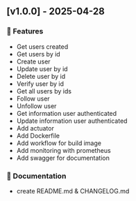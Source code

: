 ## [v1.0.0] - 2025-04-28
### 🚀 Features
* Get users created
* Get users by id
* Create user
* Update user by id
* Delete user by id
* Verify user by id
* Get all users by ids
* Follow user
* Unfollow user
* Get information user authenticated
* Update information user authenticated
* Add actuator
* Add Dockerfile
* Add workflow for build image
* Add monitoring with prometheus
* Add swagger for documentation
### 📄 Documentation
* create README.md & CHANGELOG.md